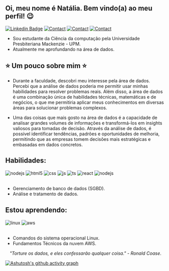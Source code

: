 ## Oi, meu nome é Natália. Bem vindo(a) ao meu perfil! 😉
[![Linkedin Badge](https://img.shields.io/badge/-LinkedIn-blue?style=for-the-badge&logo=Linkedin&logoColor=white&link=https:https://www.linkedin.com/in/natália-teixeira-410929216/)](https://www.linkedin.com/in/natália-teixeira-410929216/) [![Contact](https://img.shields.io/badge/Gmail-D14836?style=for-the-badge&logo=gmail&logoColor=white)](https://mail.google.com/mail/u/0/#inbox) [![Contact](https://img.shields.io/badge/Discord-7289DA?style=for-the-badge&logo=discord&logoColor=white)](https://discord.com/channels/@me/1027316402606051349) [![Contact](https://img.shields.io/badge/Microsoft_Outlook-0078D4?style=for-the-badge&logo=microsoft-outlook&logoColor=whi)](https://outlook.office.com/mail)



- Sou estudante da Ciência da computação pela Universidade Presbiteriana Mackenzie - UPM.
- Atualmente me aprofundando na área de dados. 

## ⭐️ Um pouco sobre mim ⭐️

- Durante a faculdade, descobri meu interesse pela área de dados. Percebi que a análise de dados poderia me permitir usar minhas habilidades para resolver problemas reais. Além disso, a área de dados é uma combinação única de habilidades técnicas, matemáticas e de negócios, o que me permitiria aplicar meus conhecimentos em diversas áreas para solucionar problemas complexos.

-  Uma das coisas que mais gosto na área de dados é a capacidade de analisar grandes volumes de informações e transformá-los em insights valiosos para tomadas de decisão. Através da análise de dados, é possível identificar tendências, padrões e oportunidades de melhoria, permitindo que as empresas tomem decisões mais estratégicas e embasadas em dados concretos.

## Habilidades: 
<div style="display: inline_block">
  <img align="center" alt="nodejs" src="https://img.shields.io/badge/Microsoft%20SQL%20Server-CC2927?style=for-the-badge&logo=microsoft%20sql%20server&logoColor=white" />
  <img align="center" alt="html5" src="https://img.shields.io/badge/Python-3776AB?style=for-the-badge&logo=python&logoColor=white" />
  <img align="center" alt="css" src="https://img.shields.io/badge/R-276DC3?style=for-the-badge&logo=r&logoColor=white" />
  <img align="center" alt="js" src="https://img.shields.io/badge/MySQL-00000F?style=for-the-badge&logo=mysql&logoColor=white" />
  <img align="center" alt="ts" src="https://img.shields.io/badge/Java-ED8B00?style=for-the-badge&logo=openjdk&logoColor=white" />
  <img align="center" alt="react" src="https://img.shields.io/badge/C-00599C?style=for-the-badge&logo=c&logoColor=white" />
  <img align="center" alt="nodejs" src="https://img.shields.io/badge/C%2B%2B-00599C?style=for-the-badge&logo=c%2B%2B&logoColor=white" />
</div><br/>

- Gerenciamento de banco de dados (SGBD).
- Análise e tratamento de dados.

## Estou aprendendo:
<div style="display: inline_block">
  <img align="center" alt="linux" src="https://img.shields.io/badge/Linux-FCC624?style=for-the-badge&logo=linux&logoColor=black" />
  <img align="center" alt="aws" src="https://img.shields.io/badge/Amazon_AWS-FF9900?style=for-the-badge&logo=amazonaws&logoColor=white" />
</div><br/>

- Comandos do sistema operacional Linux.
- Fundamentos Técnicos da nuvem AWS.









<p align="center">
  <em>"Torture os dados, e eles confessarão qualquer coisa." - Ronald Coase</em>.
</p>

[![Ashutosh's github activity graph](https://github-readme-activity-graph.cyclic.app/graph?username=nattex&bg_color=382e2f&color=e08910&line=ef790b&point=063722&area=true&hide_border=true)](https://github.com/ashutosh00710/github-readme-activity-graph)



